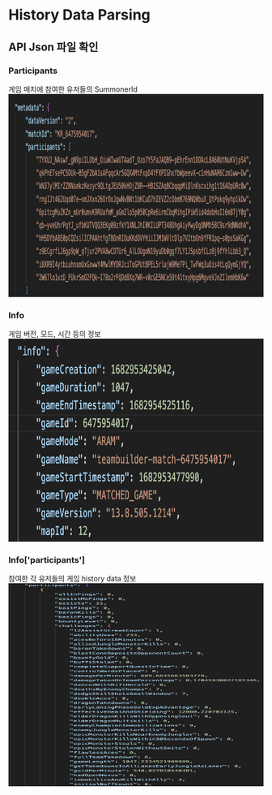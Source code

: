 # History Data Parsing
## API Json 파일 확인
### Participants
게임 매치에 참여한 유저들의 SummonerId 
<img src="../Images/json_participants.png" alt="이미지1" width="800" height="400">

### Info
게임 버전, 모드, 시간 등의 정보
<img src="../Images/json_info.png" alt="이미지2" width="800" height="400">

### Info['participants']
참여한 각 유저들의 게임 history data 정보
<img src="../Images/json_history.png" alt="이미지3" width="800" height="400">
